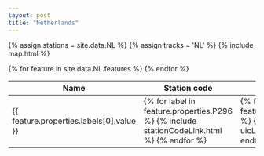 ```yaml
---
layout: post
title: "Netherlands"
---
```

{% assign stations = site.data.NL %}
{% assign tracks = 'NL' %}
{% include map.html %}

<table>
  <thead>
    <tr>
      <th>Name</th>
      <th>Station code</th>
      <th>UIC</th>
      <th>IBNR</th>
      <th>DB</th>
      <th>Benerail</th>
      <th>SNCF</th>
      <th>IATA</th>
      <th>Trainline</th>
      <th>Number of Facs</th>
      <th>Number of Tracks</th>
      <th>Wikidata</th>
    </tr>
  </thead>
  <tbody>
    {% for feature in site.data.NL.features %}
      <tr>
        <td
          title="{% for label in feature.properties.labels %}{{ label.value | escape }} ({{ label.lang }})&#013;{% endfor %}">
          {{ feature.properties.labels[0].value }}</td>
        <td>
          {% for label in feature.properties.P296 %}
            {% include stationCodeLink.html %}
          {% endfor %}
        </td>
        <td>
          {% for label in feature.properties.P722 %}
            {% include uicLink.html %}
          {% endfor %}
        </td>
       <td>
          {% for label in feature.properties.P954 %}
           {% include ibnrLink.html %}
          {% endfor %}
        </td>
        <td>
          {% for label in feature.properties.P8671 %}
          <a href="https://iris.noncd.db.de/wbt/js/index.html?bhf={{ label.value }}" target="_blank">
              {{ label.value }}
            </a>
            <br />
            {% endfor %}
        </td>
        <td>{% for label in feature.properties.P8448 %}<a target="_blank" href="https://www.b-europe.com/EN/Booking/Tickets?autoactivatestep2=true&origin={{ label.value }}">{{ label.value }}</a><br />{% endfor %}</td>
        <td>{% for label in feature.properties.P8181 %}{{ label.value }}<br />{% endfor %}</td>
        <td>{% for label in feature.properties.P238 %}
          <a href="https://www.iata.org/en/publications/directories/code-search/?airport.search={{ label.value }}" target="_blank">
            {{ label.value }}
          </a>
        {% endfor %}</td>
        <td>
          {% for label in feature.properties.P6724 %}
          <a href="https://trainline-eu.github.io/stations-studio/#/station/{{ label.value }}" target="_blank">
            {{ label.value }}
          </a>
          <br />
          {% endfor %}
        </td>
        <td>{% for label in feature.properties.P5595 %}{{ label.value }}<br />{% endfor %}</td>
        <td>{% for label in feature.properties.P1103 %}{{ label.value }}<br />{% endfor %}</td>
        <td>
          {% for label in feature.properties.PWIKI %}
          <a
            href="https://www.wikidata.org/wiki/{{ label.value }}"
            target="_blank"
            {% for other in stations.features %}  {% for prop in other.properties.PWIKI %}
              {% if prop.value == label.value and other.id != feature.id %}style="background: firebrick;"{% endif %}
            {% endfor %} {% endfor %}
          >
            {{ label.value }}
          </a>
          <br />
          {% endfor %}
        </td>
      </tr>
    {% endfor %}
  </tbody>
</table>
